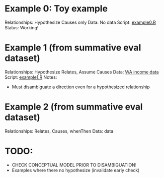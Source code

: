 # Example 0: Toy example
Relationships: Hypothesize Causes only
Data: No data
Script: [example0.R](examples/example0.R)
Status: Working!

# Example 1 (from summative eval dataset)
Relationships: Hypothesize Relates, Assume Causes
Data: [WA income data](examples/data/2019_WA_income.csv)
Script: [example1.R](examples/example1.R)
Notes: 
- Must disambiguate a direction even for a hypothesized relationship

# Example 2 (from summative eval dataset)
Relationships: Relates, Causes, whenThen 
Data: data

# TODO: 
- CHECK CONCEPTUAL MODEL PRIOR TO DISAMBIGUATION!
- Examples where there no hypothesize (invalidate early check)
